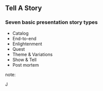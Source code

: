 ## Tell A Story

### Seven basic presentation story types

* Catalog
* End-to-end
* Enlightenment
* Quest
* Theme & Variations
* Show & Tell
* Post mortem

note:

J


